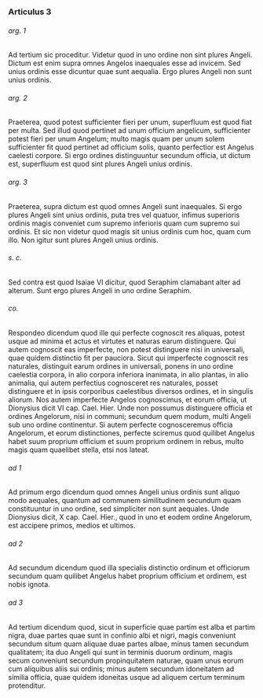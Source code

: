 ### Articulus 3

###### arg. 1
Ad tertium sic proceditur. Videtur quod in uno ordine non sint plures Angeli. Dictum est enim supra omnes Angelos inaequales esse ad invicem. Sed unius ordinis esse dicuntur quae sunt aequalia. Ergo plures Angeli non sunt unius ordinis.

###### arg. 2
Praeterea, quod potest sufficienter fieri per unum, superfluum est quod fiat per multa. Sed illud quod pertinet ad unum officium angelicum, sufficienter potest fieri per unum Angelum; multo magis quam per unum solem sufficienter fit quod pertinet ad officium solis, quanto perfectior est Angelus caelesti corpore. Si ergo ordines distinguuntur secundum officia, ut dictum est, superfluum est quod sint plures Angeli unius ordinis.

###### arg. 3
Praeterea, supra dictum est quod omnes Angeli sunt inaequales. Si ergo plures Angeli sint unius ordinis, puta tres vel quatuor, infimus superioris ordinis magis conveniet cum supremo inferioris quam cum supremo sui ordinis. Et sic non videtur quod magis sit unius ordinis cum hoc, quam cum illo. Non igitur sunt plures Angeli unius ordinis.

###### s. c.
Sed contra est quod Isaiae VI dicitur, quod Seraphim clamabant alter ad alterum. Sunt ergo plures Angeli in uno ordine Seraphim.

###### co.
Respondeo dicendum quod ille qui perfecte cognoscit res aliquas, potest usque ad minima et actus et virtutes et naturas earum distinguere. Qui autem cognoscit eas imperfecte, non potest distinguere nisi in universali, quae quidem distinctio fit per pauciora. Sicut qui imperfecte cognoscit res naturales, distinguit earum ordines in universali, ponens in uno ordine caelestia corpora, in alio corpora inferiora inanimata, in alio plantas, in alio animalia, qui autem perfectius cognosceret res naturales, posset distinguere et in ipsis corporibus caelestibus diversos ordines, et in singulis aliorum. Nos autem imperfecte Angelos cognoscimus, et eorum officia, ut Dionysius dicit VI cap. Cael. Hier. Unde non possumus distinguere officia et ordines Angelorum, nisi in communi; secundum quem modum, multi Angeli sub uno ordine continentur. Si autem perfecte cognosceremus officia Angelorum, et eorum distinctiones, perfecte sciremus quod quilibet Angelus habet suum proprium officium et suum proprium ordinem in rebus, multo magis quam quaelibet stella, etsi nos lateat.

###### ad 1
Ad primum ergo dicendum quod omnes Angeli unius ordinis sunt aliquo modo aequales, quantum ad communem similitudinem secundum quam constituuntur in uno ordine, sed simpliciter non sunt aequales. Unde Dionysius dicit, X cap. Cael. Hier., quod in uno et eodem ordine Angelorum, est accipere primos, medios et ultimos.

###### ad 2
Ad secundum dicendum quod illa specialis distinctio ordinum et officiorum secundum quam quilibet Angelus habet proprium officium et ordinem, est nobis ignota.

###### ad 3
Ad tertium dicendum quod, sicut in superficie quae partim est alba et partim nigra, duae partes quae sunt in confinio albi et nigri, magis conveniunt secundum situm quam aliquae duae partes albae, minus tamen secundum qualitatem; ita duo Angeli qui sunt in terminis duorum ordinum, magis secum conveniunt secundum propinquitatem naturae, quam unus eorum cum aliquibus aliis sui ordinis; minus autem secundum idoneitatem ad similia officia, quae quidem idoneitas usque ad aliquem certum terminum protenditur.

